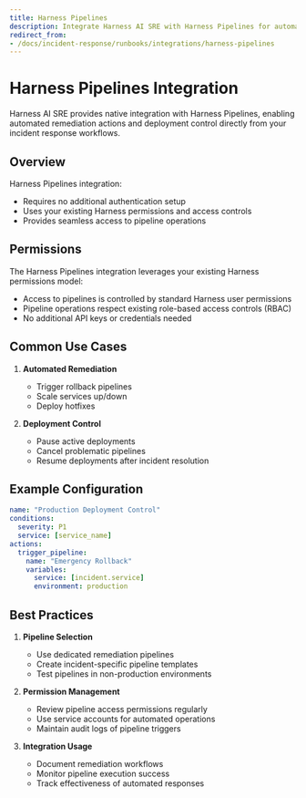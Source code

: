 ```yaml
---
title: Harness Pipelines
description: Integrate Harness AI SRE with Harness Pipelines for automated remediation and deployment control
redirect_from:
- /docs/incident-response/runbooks/integrations/harness-pipelines
---
```


# Harness Pipelines Integration

Harness AI SRE provides native integration with Harness Pipelines, enabling automated remediation actions and deployment control directly from your incident response workflows.

## Overview

Harness Pipelines integration:
- Requires no additional authentication setup
- Uses your existing Harness permissions and access controls
- Provides seamless access to pipeline operations

## Permissions

The Harness Pipelines integration leverages your existing Harness permissions model:
- Access to pipelines is controlled by standard Harness user permissions
- Pipeline operations respect existing role-based access controls (RBAC)
- No additional API keys or credentials needed

## Common Use Cases

1. **Automated Remediation**
   - Trigger rollback pipelines
   - Scale services up/down
   - Deploy hotfixes
   
2. **Deployment Control**
   - Pause active deployments
   - Cancel problematic pipelines
   - Resume deployments after incident resolution

## Example Configuration

```yaml
name: "Production Deployment Control"
conditions:
  severity: P1
  service: [service_name]
actions:
  trigger_pipeline:
    name: "Emergency Rollback"
    variables:
      service: [incident.service]
      environment: production
```

## Best Practices

1. **Pipeline Selection**
   - Use dedicated remediation pipelines
   - Create incident-specific pipeline templates
   - Test pipelines in non-production environments

2. **Permission Management**
   - Review pipeline access permissions regularly
   - Use service accounts for automated operations
   - Maintain audit logs of pipeline triggers

3. **Integration Usage**
   - Document remediation workflows
   - Monitor pipeline execution success
   - Track effectiveness of automated responses